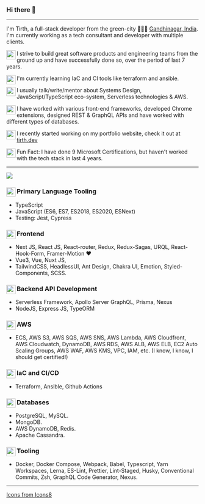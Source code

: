 ### Hi there 👋
----
I'm Tirth, a full-stack developer from the green-city 🌳🌳🌳 [Gandhinagar, India](https://en.wikipedia.org/wiki/Gandhinagar). I'm currently working as a tech consultant and developer with multiple clients.

<img align="left" width="24" height="24" src="https://img.icons8.com/fluent/48/000000/goal.png"/>I strive to build great software products and engineering teams from the ground up and have successfully done so, over the period of last 7 years.

<img align="left" width="24" height="24" src="https://img.icons8.com/fluent/30/000000/layers.png"> I'm currently learning IaC and CI tools like terraform and ansible.

<img align="left" width="24" height="24" src="https://img.icons8.com/fluent/48/000000/light-on.png"/> I usually talk/write/mentor about Systems Design, JavaScript/TypeScript eco-system, Serverless technologies & AWS. 

<img align="left" width="24" height="24" src="https://img.icons8.com/fluent/48/000000/hard-working.png"/>I have worked with various front-end frameworks, developed Chrome extensions, designed REST & GraphQL APIs and have worked with different types of databases.

<img align="left" width="24" height="24" src="https://img.icons8.com/fluent/48/000000/internet.png"/>I recently started working on my portfolio website, check it out at [tirth.dev](https://tirth.dev)

<img align="left" width="24" height="24" src="https://img.icons8.com/fluent/48/000000/flash-on.png"/> Fun Fact: I have done 9 Microsoft Certifications, but haven't worked with the tech stack in last 4 years.

----
<img src="https://img.icons8.com/fluent/48/000000/crossed-axes.png"/>

### <img align="left" width="24" height="24" src="https://img.icons8.com/fluent/48/000000/filled-star.png"/> Primary Language Tooling
- TypeScript 
- JavaScript (ES6, ES7, ES2018, ES2020, ESNext)
- Testing: Jest, Cypress

### <img align="left" width="24" height="24" src="https://img.icons8.com/fluent/48/000000/dashboard-layout.png"/> Frontend

- Next JS, React JS, React-router, Redux, Redux-Sagas, URQL, React-Hook-Form, Framer-Motion ♥
- Vue3, Vue, Nuxt JS, 
- TailwindCSS, HeadlessUI, Ant Design, Chakra UI, Emotion, Styled-Components, SCSS.

### <img align="left" width="24" height="24" src="https://img.icons8.com/fluent/48/000000/artificial-intelligence.png"/> Backend API Development
- Serverless Framework, Apollo Server GraphQL, Prisma, Nexus
- NodeJS, Express JS, TypeORM

### <img align="left" width="24" height="24" src="https://img.icons8.com/fluent/48/000000/clouds.png"/> AWS
- ECS, AWS S3, AWS SQS, AWS SNS, AWS Lambda, AWS Cloudfront, AWS Cloudwatch, DynamoDB, AWS RDS, AWS ALB, AWS ELB, EC2 Auto Scaling Groups, AWS WAF, AWS KMS, VPC, IAM, etc. (I know, I know, I should get certified!)


### <img align="left" width="24" height="24" src="https://img.icons8.com/fluent/48/000000/ansible.png"/> IaC and CI/CD
- Terraform, Ansible, Github Actions

### <img align="left" width="24" height="24" src="https://img.icons8.com/fluent/48/000000/database.png"/> Databases
- PostgreSQL, MySQL.
- MongoDB.
- AWS DynamoDB, Redis.
- Apache Cassandra.

### <img align="left" width="24" height="24" src="https://img.icons8.com/fluent/48/000000/visual-studio-code-insides.png"/> Tooling
- Docker, Docker Compose, Webpack, Babel, Typescript, Yarn Workspaces, Lerna, ES-Lint, Prettier, Lint-Staged, Husky, Conventional Commits, Zsh, GraphQL Code Generator, Nexus.

----
<a href="https://icons8.com/">Icons from Icons8</a>
